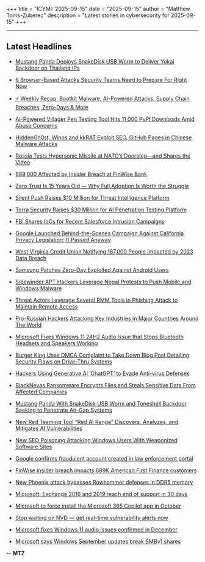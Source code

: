 +++
title = "ICYMI: 2025-09-15"
date = "2025-09-15"
author = "Matthew Toms-Zuberec"
description = "Latest stories in cybersecurity for 2025-09-15"
+++

---------------------------------------------------------------------------
## Latest Headlines
- [Mustang Panda Deploys SnakeDisk USB Worm to Deliver Yokai Backdoor on Thailand IPs](https://thehackernews.com/2025/09/mustang-panda-deploys-snakedisk-usb.html)

- [6 Browser-Based Attacks Security Teams Need to Prepare For Right Now](https://thehackernews.com/2025/09/6-browser-based-attacks-security-teams.html)

- [⚡ Weekly Recap: Bootkit Malware, AI-Powered Attacks, Supply Chain Breaches, Zero-Days & More](https://thehackernews.com/2025/09/weekly-recap-bootkit-malware-ai-powered.html)

- [AI-Powered Villager Pen Testing Tool Hits 11,000 PyPI Downloads Amid Abuse Concerns](https://thehackernews.com/2025/09/ai-powered-villager-pen-testing-tool.html)

- [HiddenGh0st, Winos and kkRAT Exploit SEO, GitHub Pages in Chinese Malware Attacks](https://thehackernews.com/2025/09/hiddengh0st-winos-and-kkrat-exploit-seo.html)

- [Russia Tests Hypersonic Missile at NATO’s Doorstep—and Shares the Video](https://www.wired.com/story/russia-hypersonic-missile-test-nato-borders/)

- [689,000 Affected by Insider Breach at FinWise Bank](https://www.securityweek.com/689000-affected-by-insider-breach-at-finwise-bank/)

- [Zero Trust Is 15 Years Old — Why Full Adoption Is Worth the Struggle](https://www.securityweek.com/zero-trust-is-15-years-old-why-full-adoption-is-worth-the-struggle/)

- [Silent Push Raises $10 Million for Threat Intelligence Platform](https://www.securityweek.com/silent-push-raises-10-million-for-threat-intelligence-platform/)

- [Terra Security Raises $30 Million for AI Penetration Testing Platform](https://www.securityweek.com/terra-security-raises-30-million-for-ai-penetration-testing-platform/)

- [FBI Shares IoCs for Recent Salesforce Intrusion Campaigns](https://www.securityweek.com/fbi-shares-iocs-for-recent-salesforce-intrusion-campaigns/)

- [Google Launched Behind-the-Scenes Campaign Against California Privacy Legislation; It Passed Anyway](https://www.securityweek.com/google-launched-behind-the-scenes-campaign-against-california-privacy-legislation-it-passed-anyway/)

- [West Virginia Credit Union Notifying 187,000 People Impacted by 2023 Data Breach](https://www.securityweek.com/west-virginia-credit-union-notifying-187000-people-impacted-by-2023-data-breach/)

- [Samsung Patches Zero-Day Exploited Against Android Users](https://www.securityweek.com/samsung-patches-zero-day-exploited-against-android-users/)

- [Sidewinder APT Hackers Leverage Nepal Protests to Push Mobile and Windows Malware](https://cybersecuritynews.com/sidewinder-apt-hackers-leverage-nepal-protests/)

- [Threat Actors Leverage Several RMM Tools in Phishing Attack to Maintain Remote Access](https://cybersecuritynews.com/threat-actors-leverage-several-rmm-tools/)

- [Pro-Russian Hackers Attacking Key Industries in Major Countries Around The World](https://cybersecuritynews.com/pro-russian-hackers-attacking-key-industries/)

- [Microsoft Fixes Windows 11 24H2 Audio Issue that Stops Bluetooth Headsets and Speakers Working](https://cybersecuritynews.com/windows-11-24h2-audio-issue/)

- [Burger King Uses DMCA Complaint to Take Down Blog Post Detailing Security Flaws on Drive-Thru Systems](https://cybersecuritynews.com/burger-king-uses-dmca-complaint/)

- [Hackers Using Generative AI ‘ChatGPT’ to Evade Anti-virus Defenses](https://cybersecuritynews.com/hackers-using-generative-ai-chatgpt/)

- [BlackNevas Ransomware Encrypts Files and Steals Sensitive Data From Affected Companies](https://cybersecuritynews.com/blacknevas-ransomware-encrypts-files/)

- [Mustang Panda With SnakeDisk USB Worm and Toneshell Backdoor Seeking to Penetrate Air-Gap Systems](https://cybersecuritynews.com/mustang-panda-with-snakedisk-usb-worm/)

- [New Red Teaming Tool “Red AI Range” Discovers, Analyzes, and Mitigates AI Vulnerabilities](https://cybersecuritynews.com/ai-red-teaming-tool-red-ai-range/)

- [New SEO Poisoning Attacking Windows Users With Weaponized Software Sites](https://cybersecuritynews.com/new-seo-poisoning-attacking-windows-users/)

- [Google confirms fraudulent account created in law enforcement portal](https://www.bleepingcomputer.com/news/security/google-confirms-fraudulent-account-created-in-law-enforcement-portal/)

- [FinWise insider breach impacts 689K American First Finance customers](https://www.bleepingcomputer.com/news/security/finwise-insider-breach-impacts-689k-american-first-finance-customers/)

- [New Phoenix attack bypasses Rowhammer defenses in DDR5 memory](https://www.bleepingcomputer.com/news/security/new-phoenix-attack-bypasses-rowhammer-defenses-in-ddr5-memory/)

- [Microsoft: Exchange 2016 and 2019 reach end of support in 30 days](https://www.bleepingcomputer.com/news/microsoft/microsoft-exchange-2016-and-2019-reach-end-of-support-in-30-days/)

- [Microsoft to force install the Microsoft 365 Copilot app in October](https://www.bleepingcomputer.com/news/microsoft/microsoft-to-force-install-the-microsoft-365-copilot-app-in-october/)

- [Stop waiting on NVD — get real-time vulnerability alerts now](https://www.bleepingcomputer.com/news/security/stop-waiting-on-nvd-get-real-time-vulnerability-alerts-now/)

- [Microsoft fixes Windows 11 audio issues confirmed in December](https://www.bleepingcomputer.com/news/microsoft/microsoft-fixes-windows-11-audio-issues-confirmed-in-december/)

- [Microsoft says Windows September updates break SMBv1 shares](https://www.bleepingcomputer.com/news/microsoft/microsoft-says-windows-september-updates-break-smbv1-shares/)

**-- MTZ**
